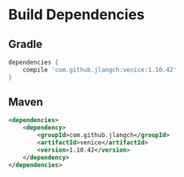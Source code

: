 # Build Dependencies


## Gradle

```groovy
dependencies {
    compile 'com.github.jlangch:venice:1.10.42'
}
```

## Maven

```xml
<dependencies>
    <dependency>
        <groupId>com.github.jlangch</groupId>
        <artifactId>venice</artifactId>
        <version>1.10.42</version>
    </dependency>
</dependencies>
```
